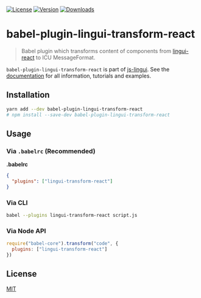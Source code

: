 [![License][Badge-License]][License]
[![Version][Badge-Version]][Package]
[![Downloads][Badge-Downloads]][Package]

# babel-plugin-lingui-transform-react

> Babel plugin which transforms content of components from [lingui-react](https://www.npmjs.com/package/lingui-react) to ICU MessageFormat.

`babel-plugin-lingui-transform-react` is part of [js-lingui][jsLingui]. See the [documentation][Documentation] for all information, tutorials and examples.

## Installation

```bash
yarn add --dev babel-plugin-lingui-transform-react
# npm install --save-dev babel-plugin-lingui-transform-react
```

## Usage

### Via `.babelrc` (Recommended)

**.babelrc**

```json
{
  "plugins": ["lingui-transform-react"]
}
```

### Via CLI

```bash
babel --plugins lingui-transform-react script.js
```

### Via Node API

```js
require("babel-core").transform("code", {
  plugins: ["lingui-transform-react"]
})
```

## License

[MIT][License]

[License]: https://github.com/lingui/js-lingui/blob/master/LICENSE
[jsLingui]: https://github.com/lingui/js-lingui
[Documentation]: https://lingui.github.io/js-lingui/
[Package]: https://www.npmjs.com/package/babel-plugin-lingui-transform-react
[Badge-Downloads]: https://img.shields.io/npm/dw/babel-plugin-lingui-transform-react.svg
[Badge-Version]: https://img.shields.io/npm/v/babel-plugin-lingui-transform-react.svg 
[Badge-License]: https://img.shields.io/npm/l/babel-plugin-lingui-transform-react.svg
